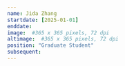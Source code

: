 ```yaml
---
name: Jida Zhang
startdate: [2025-01-01]
enddate: 
image:  #365 x 365 pixels, 72 dpi
altimage:  #365 x 365 pixels, 72 dpi
position: "Graduate Student"
subsequent:  
---
```

